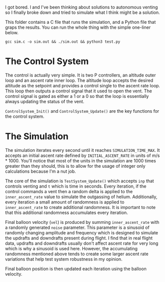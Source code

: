 I got bored. I and I've been thinking about solutions to autonomous venting so I finally broke down and tried to simulate what I think might be a solution.

This folder contains a C file that runs the simulation, and a Python file that graps the results. You can run the whole thing with the simple one-liner below.

```
gcc sim.c -o sim.out && ./sim.out && python3 test.py
```

# The Control System

The control is actually very simple. It is two P controllers, an altitude outer loop and an ascent rate inner loop. The altitude loop accepts the desired altitude as the setpoint and provides a control single to the ascent rate loop. This loop then outputs a control signal that it used to open the vent. The control signal is gated as either a 1 or a 0 so that the loop is essentially always updating the status of the vent.

`ControlSystem_Init()` and `ControlSystem_Update()` are the key functions for the control system.

# The Simulation

The simulation iterates every second until it reaches `SIMULATION_TIME_MAX`. It accepts an initial ascent rate defined by `INITIAL_ASCENT_RATE` in units of m/s * 1000. You'll notice that most of the units in the simulation are 1000 times greater than they should, this is to allow for the usage of integer only calculations because I'm a nut job.

The core of the simulation is `TestSystem_Update()` which accepts `inp` that controls venting and `t` which is time in seconds. Every iteration, if the control commands a vent then a random delta is applied to the `inner_ascent_rate` value to simulate the outgassing of helium. Additionally, every iteration a small amount of randomness is applied to `inner_ascent_rate` to create additional randomness. It is important to note that this additional randomness accumulates every iteration.

Final balloon velocity (`vel`) is produced by summing `inner_ascent_rate` with a randomly generated `noise` parameter. This parameter is a sinusoid of randomly changing amplitude and frequency which is designed to simulate the updrafts and downdrafts present during flight. I find that in real flight data, updrafts and downdrafts usually don't affect ascent rate for very long which is why a sinusoid is used here. However, the accumulating randomness mentioned above tends to create some larger ascent rate variations that help test system robustness in my opinion.

Final balloon position is then updated each iteration using the balloon velocity.

